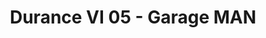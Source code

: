 ---
title: "Durance VI 05 - Garage MAN"
url: /chorges/durance-vi-05-garage-man/
shop: Autowerkstatt
---
